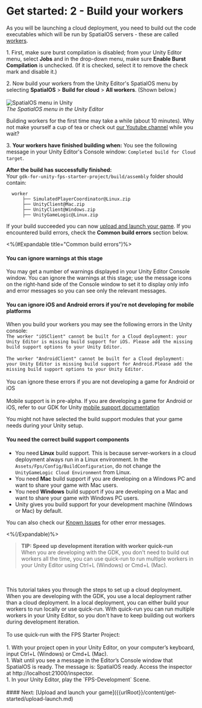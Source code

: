 # Get started: 2 - Build your workers

As you will be launching a cloud deployment, you need to build out the code executables which will be run by SpatialOS servers - these are called [workers]({{urlRoot}}/content/glossary#worker).

1\. First, make sure burst compilation is disabled; from your Unity Editor menu, select **Jobs** and in the drop-down menu, make sure **Enable Burst Compilation** is unchecked. (If it is checked, select it to remove the check mark and disable it.)

2\.  Now build your workers from the Unity Editor's SpatialOS menu by selecting **SpatialOS** > **Build for cloud** > **All workers**. 
  (Shown below.) 
  <br/>
  <br/>![SpatialOS menu in Unity]({{assetRoot}}assets/unity-spatialos-menu.png)
  <br/>_The SpatialOS menu in the Unity Editor_
  <br/>

 Building workers for the first time may take a while (about 10 minutes). Why not make yourself a cup of tea or check out [our Youtube channel](https://www.youtube.com/channel/UC7BE8B2yUeQxPvZytk47NYw/videos) while you wait?

3\.  **Your workers have finished building when:** You see the following message in your Unity Editor's Console window: `Completed build for Cloud target`. 

**After the build has successfully finished:** 
<br/>Your `gdk-for-unity-fps-starter-project/build/assembly` folder should contain:

```text
  worker
      ├── SimulatedPlayerCoordinator@Linux.zip
      ├── UnityClient@Mac.zip
      ├── UnityClient@Windows.zip
      ├── UnityGameLogic@Linux.zip
```

If your build succeeded you can now [upload and launch your game]({{urlRoot}}/content/get-started/upload-launch). If you encountered build errors, check the **Common build errors** section below.

<%(#Expandable title="Common build errors")%>

#### You can ignore warnings at this stage

You may get a number of warnings displayed in your Unity Editor Console window. You can ignore the warnings at this stage; use the message icons on the right-hand side of the Console window to set it to display only info and error messages so you can see only the relevant messages.

#### You can ignore iOS and Android errors if you're not developing for mobile platforms

When you build your workers you may see the following errors in the Unity console: 
<br/>`The worker "iOSClient" cannot be built for a Cloud deployment: your Unity Editor is missing build support for iOS. Please add the missing build support options to your Unity Editor.`
<br/><br/>`The worker "AndroidClient" cannot be built for a Cloud deployment: your Unity Editor is missing build support for Android.Please add the missing build support options to your Unity Editor.`<br/>
<br/>You can ignore these errors if you are not developing a game for Android or iOS
<br/><br/>Mobile support is in pre-alpha. If you are developing a game for Android or iOS, refer to our GDK for Unity [mobile support documentation]({{urlRoot}}/content/mobile/overview)
<br/>

You might not have selected the build support modules that your game needs during your Unity setup.

#### You need the correct build support components

* You need **Linux** build support. This is because server-workers in a cloud deployment always run in a Linux environment. In the `Assets/Fps/Config/BuildConfiguration`, do not change the `UnityGameLogic Cloud Environment` from Linux.
* You need **Mac** build support if you are developing on a Windows PC and want to share your game with Mac users.<br/>
* You need **Windows** build support if you are developing on a Mac and want to share your game with Windows PC users. <br/>
* Unity gives you build support for your development machine (Windows or Mac) by default.

You can also check our [Known Issues]({{urlRoot}}/known-issues) for other error messages.

<%(/Expandable)%>

>**TIP: Speed up development iteration with worker quick-run** 
<br/> When you are developing with the GDK, you don't need to build out workers all the time, you can use quick-run to run multiple workers in your Unity Editor using Ctrl+L (Windows) or Cmd+L (Mac).
<br/>
<br/>This tutorial takes you through the steps to set up a cloud deployment. When you are developing with the GDK, you use a local deployment rather than a cloud deployment. In a local deployment, you can either build your workers to run locally or use quick-run. With quick-run you can run multiple workers in your Unity Editor, so you don't have to keep building out workers during development iteration. 
<br/>
<br/>
 To use quick-run with the FPS Starter Project:<br/>
 <br/>
1. With your project open in your Unity Editor, on your computer’s keyboard, input Ctrl+L (Windows) or Cmd+L (Mac).<br/>
1. Wait until you see a message in the Editor’s Console window that SpatialOS is ready. The message is: SpatialOS ready. Access the inspector at http://localhost:21000/inspector.<br/>
1. In your Unity Editor, play the `FPS-Development` Scene.<br/>

<br/>
#### Next: [Upload and launch your game]({{urlRoot}}/content/get-started/upload-launch.md)

